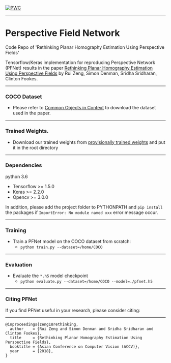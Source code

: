 [![PWC](https://img.shields.io/endpoint.svg?url=https://paperswithcode.com/badge/rethinking-planar-homography-estimation-using/homography-estimation-on-coco-2014)](https://paperswithcode.com/sota/homography-estimation-on-coco-2014?p=rethinking-planar-homography-estimation-using)
***
# Perspective Field Network
Code Repo of 'Rethinking Planar Homography Estimation Using Perspective Fields'

Tensorflow/Keras implementation for reproducing Perspective Network (PFNet) results in the paper [Rethinking Planar Homography Estimation Using Perspective Fields](https://eprints.qut.edu.au/126933/) by Rui Zeng, Simon Denman, Sridha Sridharan, Clinton Fookes.
***
### COCO Dataset
- Please refer to [Common Objects in Context](http://cocodataset.org/#home) to download the dataset used in the paper.
***
### Trained Weights.
- Download our trained weights from [provisionally trained weights](https://www.dropbox.com/s/dk29bo0ml6ao7gc/pfnet_0200.h5?dl=0) and put it in the root directory

***
### Dependencies
python 3.6

- Tensorflow >= 1.5.0
- Keras >= 2.2.0
- Opencv >= 3.0.0

In addition, please add the project folder to PYTHONPATH and `pip install` the packages if `ImportError: No module named xxx` error message occur.
***
### Training
- Train a PFNet model on the COCO dataset from scratch:
  -  `python train.py --dataset=/home/COCO`

***
### Evaluation
- Evaluate the `*.h5` model checkpoint
  - `python evaluate.py --dataset=/home/COCO --model=./pfnet.h5`

***
### Citing PFNet
If you find PFNet useful in your research, please consider citing:
***

```
@inproceedings{zeng18rethinking,
  author    = {Rui Zeng and Simon Denman and Sridha Sridharan and Clinton Fookes},
  title     = {Rethinking Planar Homography Estimation Using Perspective Fields},
  booktitle = {Asian Conference on Computer Vision (ACCV)},
  year      = {2018},
}
```
